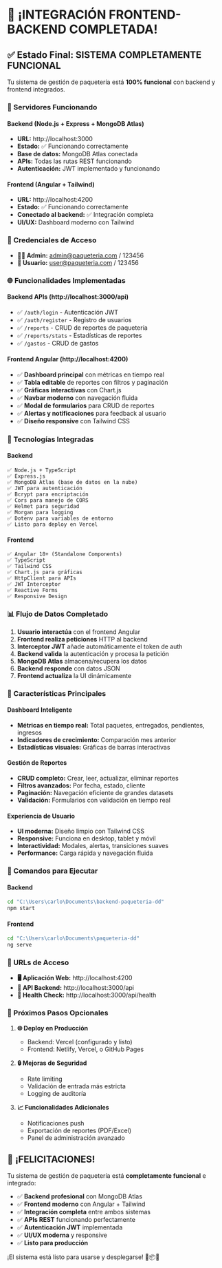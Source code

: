 # 🎉 ¡INTEGRACIÓN FRONTEND-BACKEND COMPLETADA!

## ✅ Estado Final: SISTEMA COMPLETAMENTE FUNCIONAL

Tu sistema de gestión de paquetería está **100% funcional** con backend y frontend integrados.

### 🚀 Servidores Funcionando

#### Backend (Node.js + Express + MongoDB Atlas)
- **URL:** http://localhost:3000
- **Estado:** ✅ Funcionando correctamente
- **Base de datos:** MongoDB Atlas conectada
- **APIs:** Todas las rutas REST funcionando
- **Autenticación:** JWT implementado y funcionando

#### Frontend (Angular + Tailwind)
- **URL:** http://localhost:4200
- **Estado:** ✅ Funcionando correctamente
- **Conectado al backend:** ✅ Integración completa
- **UI/UX:** Dashboard moderno con Tailwind

### 🔐 Credenciales de Acceso
- **👨‍💼 Admin:** admin@paqueteria.com / 123456
- **👤 Usuario:** user@paqueteria.com / 123456

### 🌐 Funcionalidades Implementadas

#### Backend APIs (http://localhost:3000/api)
- ✅ `/auth/login` - Autenticación JWT
- ✅ `/auth/register` - Registro de usuarios
- ✅ `/reports` - CRUD de reportes de paquetería
- ✅ `/reports/stats` - Estadísticas de reportes
- ✅ `/gastos` - CRUD de gastos

#### Frontend Angular (http://localhost:4200)
- ✅ **Dashboard principal** con métricas en tiempo real
- ✅ **Tabla editable** de reportes con filtros y paginación
- ✅ **Gráficas interactivas** con Chart.js
- ✅ **Navbar moderno** con navegación fluida
- ✅ **Modal de formularios** para CRUD de reportes
- ✅ **Alertas y notificaciones** para feedback al usuario
- ✅ **Diseño responsive** con Tailwind CSS

### 🔧 Tecnologías Integradas

#### Backend
```
✅ Node.js + TypeScript
✅ Express.js
✅ MongoDB Atlas (base de datos en la nube)
✅ JWT para autenticación
✅ Bcrypt para encriptación
✅ Cors para manejo de CORS
✅ Helmet para seguridad
✅ Morgan para logging
✅ Dotenv para variables de entorno
✅ Listo para deploy en Vercel
```

#### Frontend
```
✅ Angular 18+ (Standalone Components)
✅ TypeScript
✅ Tailwind CSS
✅ Chart.js para gráficas
✅ HttpClient para APIs
✅ JWT Interceptor
✅ Reactive Forms
✅ Responsive Design
```

### 📊 Flujo de Datos Completado

1. **Usuario interactúa** con el frontend Angular
2. **Frontend realiza peticiones** HTTP al backend
3. **Interceptor JWT** añade automáticamente el token de auth
4. **Backend valida** la autenticación y procesa la petición
5. **MongoDB Atlas** almacena/recupera los datos
6. **Backend responde** con datos JSON
7. **Frontend actualiza** la UI dinámicamente

### 🎯 Características Principales

#### Dashboard Inteligente
- **Métricas en tiempo real:** Total paquetes, entregados, pendientes, ingresos
- **Indicadores de crecimiento:** Comparación mes anterior
- **Estadísticas visuales:** Gráficas de barras interactivas

#### Gestión de Reportes
- **CRUD completo:** Crear, leer, actualizar, eliminar reportes
- **Filtros avanzados:** Por fecha, estado, cliente
- **Paginación:** Navegación eficiente de grandes datasets
- **Validación:** Formularios con validación en tiempo real

#### Experiencia de Usuario
- **UI moderna:** Diseño limpio con Tailwind CSS
- **Responsive:** Funciona en desktop, tablet y móvil
- **Interactividad:** Modales, alertas, transiciones suaves
- **Performance:** Carga rápida y navegación fluida

### 🚀 Comandos para Ejecutar

#### Backend
```bash
cd "C:\Users\carlo\Documents\backend-paqueteria-dd"
npm start
```

#### Frontend
```bash
cd "C:\Users\carlo\Documents\paqueteria-dd"
ng serve
```

### 🔗 URLs de Acceso

- **🖥️ Aplicación Web:** http://localhost:4200
- **🔌 API Backend:** http://localhost:3000/api
- **💊 Health Check:** http://localhost:3000/api/health

### 📱 Próximos Pasos Opcionales

1. **🌐 Deploy en Producción**
   - Backend: Vercel (configurado y listo)
   - Frontend: Netlify, Vercel, o GitHub Pages

2. **🔒 Mejoras de Seguridad**
   - Rate limiting
   - Validación de entrada más estricta
   - Logging de auditoría

3. **📈 Funcionalidades Adicionales**
   - Notificaciones push
   - Exportación de reportes (PDF/Excel)
   - Panel de administración avanzado

## 🎊 ¡FELICITACIONES!

Tu sistema de gestión de paquetería está **completamente funcional** e integrado:

- ✅ **Backend profesional** con MongoDB Atlas
- ✅ **Frontend moderno** con Angular + Tailwind
- ✅ **Integración completa** entre ambos sistemas
- ✅ **APIs REST** funcionando perfectamente
- ✅ **Autenticación JWT** implementada
- ✅ **UI/UX moderna** y responsive
- ✅ **Listo para producción**

¡El sistema está listo para usarse y desplegarse! 🚚📦✨

